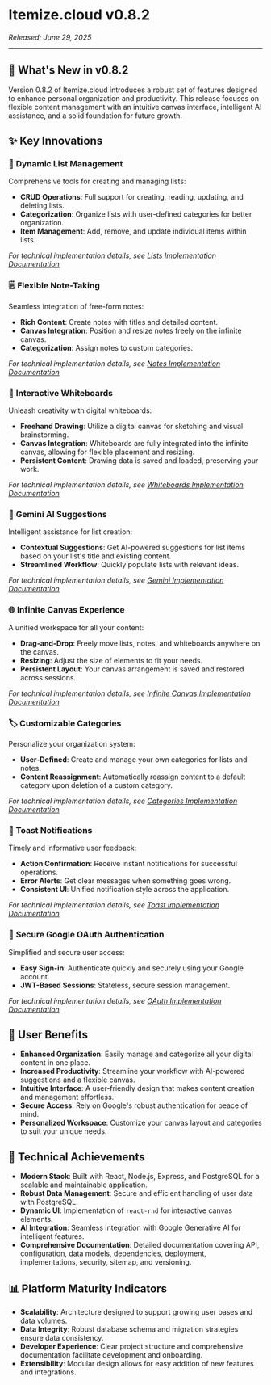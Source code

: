 # Itemize.cloud v0.8.2

*Released: June 29, 2025*

---

## 🚀 What's New in v0.8.2

Version 0.8.2 of Itemize.cloud introduces a robust set of features designed to enhance personal organization and productivity. This release focuses on flexible content management with an intuitive canvas interface, intelligent AI assistance, and a solid foundation for future growth.

## ✨ Key Innovations

### 📝 **Dynamic List Management**

Comprehensive tools for creating and managing lists:

-   **CRUD Operations**: Full support for creating, reading, updating, and deleting lists.
-   **Categorization**: Organize lists with user-defined categories for better organization.
-   **Item Management**: Add, remove, and update individual items within lists.

*For technical implementation details, see [Lists Implementation Documentation](/!docs/Implementations/Lists/lists-overview.md)*

### 🗒️ **Flexible Note-Taking**

Seamless integration of free-form notes:

-   **Rich Content**: Create notes with titles and detailed content.
-   **Canvas Integration**: Position and resize notes freely on the infinite canvas.
-   **Categorization**: Assign notes to custom categories.

*For technical implementation details, see [Notes Implementation Documentation](/!docs/Implementations/Notes/notes-overview.md)*

### 🎨 **Interactive Whiteboards**

Unleash creativity with digital whiteboards:

-   **Freehand Drawing**: Utilize a digital canvas for sketching and visual brainstorming.
-   **Canvas Integration**: Whiteboards are fully integrated into the infinite canvas, allowing for flexible placement and resizing.
-   **Persistent Content**: Drawing data is saved and loaded, preserving your work.

*For technical implementation details, see [Whiteboards Implementation Documentation](/!docs/Implementations/Whiteboards/whiteboards-overview.md)*

### 🧠 **Gemini AI Suggestions**

Intelligent assistance for list creation:

-   **Contextual Suggestions**: Get AI-powered suggestions for list items based on your list's title and existing content.
-   **Streamlined Workflow**: Quickly populate lists with relevant ideas.

*For technical implementation details, see [Gemini Implementation Documentation](/!docs/Implementations/Gemini/gemini-overview.md)*

### 🌐 **Infinite Canvas Experience**

A unified workspace for all your content:

-   **Drag-and-Drop**: Freely move lists, notes, and whiteboards anywhere on the canvas.
-   **Resizing**: Adjust the size of elements to fit your needs.
-   **Persistent Layout**: Your canvas arrangement is saved and restored across sessions.

*For technical implementation details, see [Infinite Canvas Implementation Documentation](/!docs/Implementations/InfiniteCanvas/infinite-canvas-overview.md)*

### 🏷️ **Customizable Categories**

Personalize your organization system:

-   **User-Defined**: Create and manage your own categories for lists and notes.
-   **Content Reassignment**: Automatically reassign content to a default category upon deletion of a custom category.

*For technical implementation details, see [Categories Implementation Documentation](/!docs/Implementations/Categories/categories-overview.md)*

### 🔔 **Toast Notifications**

Timely and informative user feedback:

-   **Action Confirmation**: Receive instant notifications for successful operations.
-   **Error Alerts**: Get clear messages when something goes wrong.
-   **Consistent UI**: Unified notification style across the application.

*For technical implementation details, see [Toast Implementation Documentation](/!docs/Implementations/Toast/toast-overview.md)*

### 🔐 **Secure Google OAuth Authentication**

Simplified and secure user access:

-   **Easy Sign-in**: Authenticate quickly and securely using your Google account.
-   **JWT-Based Sessions**: Stateless, secure session management.

*For technical implementation details, see [OAuth Implementation Documentation](/!docs/Implementations/OAuth/oauth-overview.md)*

## 🎯 User Benefits

-   **Enhanced Organization**: Easily manage and categorize all your digital content in one place.
-   **Increased Productivity**: Streamline your workflow with AI-powered suggestions and a flexible canvas.
-   **Intuitive Interface**: A user-friendly design that makes content creation and management effortless.
-   **Secure Access**: Rely on Google's robust authentication for peace of mind.
-   **Personalized Workspace**: Customize your canvas layout and categories to suit your unique needs.

## 🔧 Technical Achievements

-   **Modern Stack**: Built with React, Node.js, Express, and PostgreSQL for a scalable and maintainable application.
-   **Robust Data Management**: Secure and efficient handling of user data with PostgreSQL.
-   **Dynamic UI**: Implementation of `react-rnd` for interactive canvas elements.
-   **AI Integration**: Seamless integration with Google Generative AI for intelligent features.
-   **Comprehensive Documentation**: Detailed documentation covering API, configuration, data models, dependencies, deployment, implementations, security, sitemap, and versioning.

## 📊 Platform Maturity Indicators

-   **Scalability**: Architecture designed to support growing user bases and data volumes.
-   **Data Integrity**: Robust database schema and migration strategies ensure data consistency.
-   **Developer Experience**: Clear project structure and comprehensive documentation facilitate development and onboarding.
-   **Extensibility**: Modular design allows for easy addition of new features and integrations.
